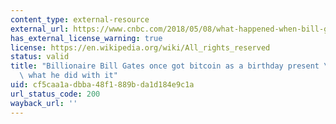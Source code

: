 ```yaml
---
content_type: external-resource
external_url: https://www.cnbc.com/2018/05/08/what-happened-when-bill-gates-got-bitcoin-as-a-birthday-present.html
has_external_license_warning: true
license: https://en.wikipedia.org/wiki/All_rights_reserved
status: valid
title: "Billionaire Bill Gates once got bitcoin as a birthday present \u2014 here's\
  \ what he did with it"
uid: cf5caa1a-dbba-48f1-889b-da1d184e9c1a
url_status_code: 200
wayback_url: ''
---
```

